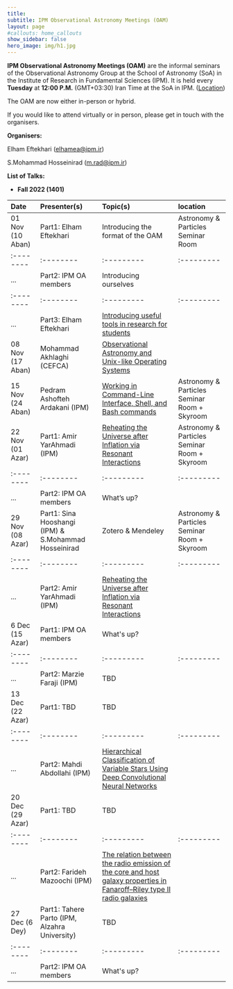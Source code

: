 ```yaml
---
title: 
subtitle: IPM Observational Astronomy Meetings (OAM)
layout: page
#callouts: home_callouts
show_sidebar: false
hero_image: img/h1.jpg
---
```


**IPM Observational Astronomy Meetings (OAM)** are the informal seminars of the Observational Astronomy Group at the School of Astronomy (SoA) in the Institute of Research in Fundamental Sciences (IPM). It is held every **Tuesday** at **12:00 P.M.** (GMT+03:30) Iran Time at the SoA in IPM. ([Location](https://www.google.com/maps/place/Institute+for+Astronomy/@35.8039058,51.4900625,17z/data=!4m5!3m4!1s0x3f8e051f03317155:0xb31622adb7a45cc1!8m2!3d35.8053223!4d51.4915255))

The OAM are now either in-person or hybrid.

If you would like to attend virtually or in person, please get in touch with the organisers.

**Organisers:**

Elham Eftekhari (elhamea@ipm.ir)

S.Mohammad Hosseinirad (m.rad@ipm.ir)

**List of Talks:**

- **Fall 2022 (1401)**



| Date | Presenter(s) | Topic(s) | location |
|:--------|:--------|:---------|:---------|
|01 Nov (10 Aban)|Part1: Elham Eftekhari|Introducing the format of the OAM|Astronomy & Particles Seminar Room|
:--------|:--------|:---------|:---------|
|...                  |Part2: IPM OA members|Introducing ourselves||
:--------|:--------|:---------|:---------|
|...                  |Part3: Elham Eftekhari|[Introducing useful tools in research for students](useful-links)||
|08 Nov (17 Aban)|Mohammad Akhlaghi (CEFCA)|[Observational Astronomy and Unix-like Operating Systems](/presentations/2022/Observational_Astronomy_and_Unix-like_Operating_Systems)||
|15 Nov (24 Aban)|Pedram Ashofteh Ardakani (IPM)|[Working in Command-Line Interface, Shell, and Bash commands](/presentations/2022/Working_in_Command-Line_Interface)|Astronomy & Particles Seminar Room + Skyroom|
|22 Nov (01 Azar)|Part1: Amir YarAhmadi (IPM)|[Reheating the Universe after Inflation via Resonant Interactions](/presentations/2022/Reheating_the_Universe_after_Inflation_via_Resonant_Interactions)|Astronomy & Particles Seminar Room + Skyroom|
|:--------|:--------|:---------|:---------|
|...                  |Part2: IPM OA members|What’s up?||
|29 Nov (08 Azar)|Part1: Sina Hooshangi (IPM) & S.Mohammad Hosseinirad|Zotero & Mendeley|Astronomy & Particles Seminar Room + Skyroom|
|:--------|:--------|:---------|:---------|
|...|Part2: Amir YarAhmadi (IPM)|[Reheating the Universe after Inflation via Resonant Interactions](/presentations/2022/Reheating_the_Universe_after_Inflation_via_Resonant_Interactions)||
|6 Dec (15 Azar)|Part1: IPM OA members|What's up?||
|:--------|:--------|:---------|:---------|
|...|Part2: Marzie Faraji (IPM)|TBD||
|13 Dec (22 Azar)|Part1: TBD|TBD||
|:--------|:--------|:---------|:---------|
|...|Part2: Mahdi Abdollahi (IPM)|[Hierarchical Classification of Variable Stars Using Deep Convolutional Neural Networks](/presentations/2022/12-13_Mahdi_Abdollahi)||
|20 Dec (29 Azar)|Part1: TBD|TBD||
|:--------|:--------|:---------|:---------|
|...|Part2: Farideh Mazoochi (IPM)|[The relation between the radio emission of the core and host galaxy properties in Fanaroff–Riley type II radio galaxies](/presentations/2022/12-20_Farideh_Mazoochi)||
|27 Dec (6 Dey)|Part1: Tahere Parto (IPM, Alzahra University)|TBD||
|:--------|:--------|:---------|:---------|
|...|Part2: IPM OA members|What's up?||
